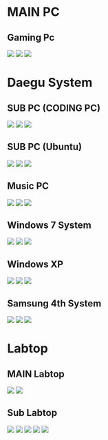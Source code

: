
# MAIN PC

## Gaming Pc
<a href="https://img.shields.io/badge/AMD-Ryzen_5_5600X-ED1C24?style=for-the-badge&logo=amd&logoColor=white"><img src="https://img.shields.io/badge/AMD-Ryzen_5_5600X-ED1C24?style=for-the-badge&logo=amd&logoColor=white"/></a>
<a href="https://img.shields.io/badge/NVIDIA-RTX3080-76B900?style=for-the-badge&logo=nvidia&logoColor=white"><img src="https://img.shields.io/badge/NVIDIA-RTX3080-76B900?style=for-the-badge&logo=nvidia&logoColor=white"/></a>
<img src="https://img.shields.io/badge/Windows_10-003399?style=for-the-badge&logo=windows-10&logoColor=white"/></a>

# Daegu System

## SUB PC (CODING PC)
<img src="https://img.shields.io/badge/Intel-Core_i5_4670-0071C5?style=for-the-badge&logo=intel&logoColor=white"/></a>
<a href="https://img.shields.io/badge/NVIDIA-ㄱRTX3060ti-76B900?style=for-the-badge&logo=nvidia&logoColor=white"><img src="https://img.shields.io/badge/NVIDIA-RTX3060ti-76B900?style=for-the-badge&logo=nvidia&logoColor=white"/></a>
<img src="https://img.shields.io/badge/Windows_10-003399?style=for-the-badge&logo=windows-10&logoColor=white"/></a>

## SUB PC (Ubuntu)
<img src="https://img.shields.io/badge/Intel-Core_i5_2500-0071C5?style=for-the-badge&logo=intel&logoColor=white"/></a>
<a href="https://img.shields.io/badge/NVIDIA-GTX1060-76B900?style=for-the-badge&logo=nvidia&logoColor=white"><img src="https://img.shields.io/badge/NVIDIA-GTX1060-76B900?style=for-the-badge&logo=nvidia&logoColor=white"/></a>
<img src="https://img.shields.io/badge/Windows_10-003399?style=for-the-badge&logo=windows-10&logoColor=white"/></a>

## Music PC
<img src="https://img.shields.io/badge/Intel-Core_i3_6100-0071C5?style=for-the-badge&logo=intel&logoColor=white"/></a>
<a href="https://img.shields.io/badge/NVIDIA-GTX650ti-76B900?style=for-the-badge&logo=nvidia&logoColor=white"><img src="https://img.shields.io/badge/NVIDIA-GTX650ti-76B900?style=for-the-badge&logo=nvidia&logoColor=white"/></a>
<img src="https://img.shields.io/badge/Windows_10-003399?style=for-the-badge&logo=windows-10&logoColor=white"/></a>

## Windows 7 System
<img src="https://img.shields.io/badge/Intel-Core_i5_2500-0071C5?style=for-the-badge&logo=intel&logoColor=white"/></a>
<img src="https://img.shields.io/badge/Intel-HD_Graphics2000-0071C5?style=for-the-badge&logo=intel&logoColor=white"/></a>
<img src="https://img.shields.io/badge/Windows_7-003399?style=for-the-badge&logo=windows-7&logoColor=white"/></a>

## Windows XP 
<img src="https://img.shields.io/badge/Intel-Core_i5_2400-0071C5?style=for-the-badge&logo=intel&logoColor=white"/></a>
<a href="https://img.shields.io/badge/NVIDIA-GT520-76B900?style=for-the-badge&logo=nvidia&logoColor=white"><img src="https://img.shields.io/badge/NVIDIA-GT520-76B900?style=for-the-badge&logo=nvidia&logoColor=white"/></a>
<img src="https://img.shields.io/badge/Windows_XP-003399?style=for-the-badge&logo=windows-10&logoColor=white"/></a>

## Samsung 4th System
<img src="https://img.shields.io/badge/Intel-Core_i3_4130-0071C5?style=for-the-badge&logo=intel&logoColor=white"/></a>
<img src="https://img.shields.io/badge/Intel-HD_Graphics4400-0071C5?style=for-the-badge&logo=intel&logoColor=white"/></a>
<img src="https://img.shields.io/badge/Windows_11-003399?style=for-the-badge&logo=windows-10&logoColor=white"/></a>

# Labtop

## MAIN Labtop
<img src="https://img.shields.io/badge/Apple-MacBook_Pro_13_TouchBar_2020-999999?style=for-the-badge&logo=apple&logoColor=white"/></a>
<img src="https://img.shields.io/badge/Apple-MacBook_Air_13_2017-999999?style=for-the-badge&logo=apple&logoColor=white"/></a>

## Sub Labtop
<img src="https://img.shields.io/badge/ASUS-Zenbook_M513U-0078D6?style=for-the-badge&logo=windows&logoColor=white"/></a> <img src="https://img.shields.io/badge/LG-Ultrabook_GT-0078D6?style=for-the-badge&logo=windows&logoColor=white"/></a> <img src="https://img.shields.io/badge/LG-TebBook-0078D6?style=for-the-badge&logo=windows&logoColor=white"/></a> <img src="https://img.shields.io/badge/Samsung-SENS_P330-0078D6?style=for-the-badge&logo=windows&logoColor=white"/></a> <img src="https://img.shields.io/badge/Samsung-SENS_X170-0078D6?style=for-the-badge&logo=windows&logoColor=white"/></a>


